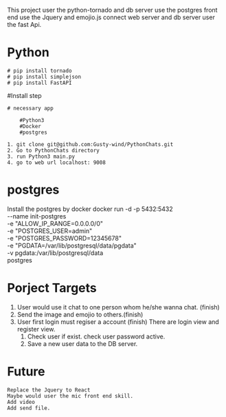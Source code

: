 
This project user the python-tornado and db server use the postgres
    front end use the Jquery and emojio.js
    connect web server and db server user the fast Api.
# Python
    # pip install tornado
    # pip install simplejson
    # pip install FastAPI

#Install step

    # necessary app

        #Python3
        #Docker
        #postgres

    1. git clone git@github.com:Gusty-wind/PythonChats.git
    2. Go to PythonChats directory
    3. run Python3 main.py
    4. go to web url localhost: 9008



# postgres 
  Install the postgres by docker
    docker run -d -p 5432:5432 \
        --name init-postgres \
        -e "ALLOW_IP_RANGE=0.0.0.0/0" \
        -e "POSTGRES_USER=admin" \
        -e "POSTGRES_PASSWORD=12345678" \
        -e "PGDATA=/var/lib/postgresql/data/pgdata" \
        -v pgdata:/var/lib/postgresql/data \
        postgres
# Porject Targets
 1. User would use it chat to one person whom he/she wanna chat. (finish)
 2. Send the image and emojio to others.(finish)
 3. User first login must regiser a account (finish)
    There are login view and register view.
    1. Check user if exist. check user password active.
    2. Save a new user data to the DB server.

# Future
    Replace the Jquery to React
    Maybe would user the mic front end skill.
    Add video
    Add send file.

